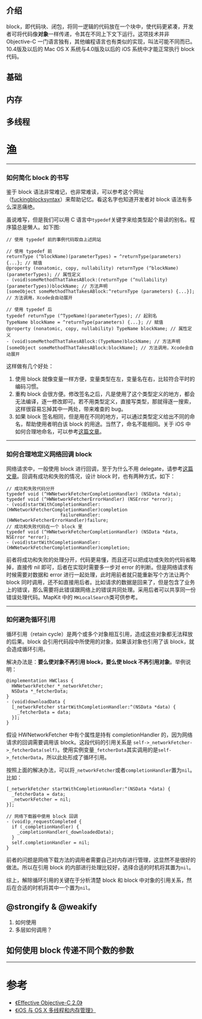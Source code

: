>

## 介绍
block，即代码块、闭包，将同一逻辑的代码放在一个块中，使代码更紧凑，开发者可将代码像**对象**一样传递，令其在不同上下文下运行。这项技术并非 Objective-C 一门语言独有，其他编程语言也有类似的实现，叫法可能不同而已。10.4版及以后的 Mac OS X 系统与4.0版及以后的 iOS 系统中才能正常执行 block 代码。

## 基础

## 内存

## 多线程

# 渔
---
### 如何简化 block 的书写
鉴于 block 语法非常难记，也非常难读，可以参考这个网址（[fuckingblocksyntax](http://fuckingblocksyntax.com)）来帮助记忆。看这名字也知道开发者对 block 语法有多么深恶痛绝。

虽说难写，但是我们可以用 C 语言中`typedef`关键字来给类型起个易读的别名。程序猿总是懒人。如下图:

```
// 使用 typedef 前的事例代码取自上述网站

// 使用 typedef 前
returnType (^blockName)(parameterTypes) = ^returnType(parameters) {...}; // 赋值
@property (nonatomic, copy, nullability) returnType (^blockName)(parameterTypes); // 属性定义
- (void)someMethodThatTakesABlock:(returnType (^nullability)(parameterTypes))blockName; // 方法声明
[someObject someMethodThatTakesABlock:^returnType (parameters) {...}]; // 方法调用，Xcode会自动展开

// 使用 typedef 后
typedef returnType (^TypeName)(parameterTypes); // 起别名
TypeName blockName = ^returnType(parameters) {...}; // 赋值
@property (nonatomic, copy, nullability) TypeName blockName; // 属性定义
- (void)someMethodThatTakesABlock:(TypeName)blockName; // 方法声明
[someObject someMethodThatTakesABlock:blockName]; // 方法调用，Xcode会自动展开
```

这样做有几个好处：
1. 使用 block 就像变量一样方便，变量类型在左，变量名在右，比较符合平时的编码习惯。
2. 重构 block 会很方便。修改签名之后，凡是使用了这个类型定义的地方，都会无法编译，逐一修改即可。若不用类型定义，直接写类型，那就得逐一搜索，这样很容易忘掉其中一两处，带来难查的 bug。
3. 如果 block 签名相同，但是用在不同的地方，可以通过类型定义给出不同的命名，帮助使用者明白该 block 的用途。当然了，命名不能相同。关于 iOS 中如何合理地命名，可以参考[这篇文章](https://github.com/parallelWorld/Blog/blob/master/iOS/Base/Code-style.md)。

---
### 如何合理地定义网络回调 block
网络请求中，一般使用 block 进行回调，至于为什么不用 delegate，请参考[这篇文章](https://github.com/parallelWorld/Blog/blob/master/iOS/Base/Notification.md)。回调有成功和失败的情况，设计 block 时，也有两种方式，如下：

```
// 成功和失败代码分开
typedef void (^HWNetworkFetcherCompletionHandler) (NSData *data);
typedef void (^HWNetworkFetcherErrorHandler) (NSError *error);
- (void)startWithCompletionHandler:(HWNetworkFetcherCompletionHandler)completion
                    failureHandler:(HWNetworkFetcherErrorHandler)failure;
// 成功和失败代码在一个 block 里
typedef void (^HWNetworkFetcherCompletionHandler) (NSData *data, NSError *error);
- (void)startWithCompletionHandler:(HWNetworkFetcherCompletionHandler)completion;
```

前者将成功和失败的处理分开，代码更易懂，而且还可以把成功或失败的代码省略掉，直接传 nil 即可，后者在实现时需要多一步对 error 的判断。但是网络请求有时候需要对数据和 error 进行一起处理，此时用前者就只能重新写个方法让两个 block 同时调用，还不如直接用后者。比如请求的数据是回来了，但是包含了业务上的错误，那么需要将此错误跟网络上的错误共同处理。采用后者可以共享同一份错误处理代码。MapKit 中的 `MKLocalSearch`类可供参考。

---
### 如何避免循环引用
循环引用（retain cycle）是两个或多个对象相互引用，造成这些对象都无法释放的后果。block 会引用代码段中所使用的对象，如果该对象也引用了该 block，就会造成循环引用。

解决办法是：**要么使对象不再引用 block，要么使 block 不再引用对象**。举例说明：

```
@implementation HWClass {
  HWNetworkFetcher *_networkFetcher;
  NSData *_fetcherData;
}
- (void)downloadData {
  [_networkFetcher startWithCompletionHandler:^(NSData *data) {
    _fetcherData = data;
  }];
}
```

假设 HWNetworkFetcher 中有个属性是持有 completionHandler 的，因为网络请求的回调需要调用该 block。这段代码的引用关系是 `self->_networkFetcher->_fetcherData(self)`。使用实例变量`_fetcherData`其实调用的是`self->_fetcherData`，所以此处形成了循环引用。

按照上面的解决办法，可以将`_networkFetcher`或者`completionHandler`置为`nil`。比如：

```
[_networkFetcher startWithCompletionHandler:^(NSData *data) {
  _fetcherData = data;
  _networkFetcher = nil;
}];

// 网络下载器中使用 block 回调
- (void)p_requestCompleted {
  if (_completionHandler) {
    _completionHandler(_downloadedData);
  }
  self.completionHandler = nil;
}
```

前者的问题是网络下载方法的调用者需要自己对内存进行管理，这显然不是很好的做法。所以在引用 block 的内部进行处理比较好，选择合适的时机将其置为`nil`。

综上，解除循环引用的关键在于分析清楚 block 和 block 中对象的引用关系，然后在合适的时机将其中一个置为`nil`。


## @strongify & @weakify
1. 如何使用
2. 多层如何调用？

## 如何使用 block 传递不同个数的参数
---
# 参考
- [《Effective Objective-C 2.0》](https://book.douban.com/subject/25829244/)
- [《iOS 与 OS X 多线程和内存管理》](https://book.douban.com/subject/24720270/)
